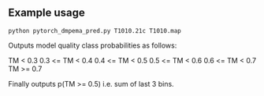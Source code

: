 ## Example usage

`python pytorch_dmpema_pred.py T1010.21c T1010.map`

Outputs model quality class probabilities as follows:

TM < 0.3
0.3 <= TM < 0.4
0.4 <= TM < 0.5
0.5 <= TM < 0.6
0.6 <= TM < 0.7
TM >= 0.7

Finally outputs p(TM >= 0.5) i.e. sum of last 3 bins.
